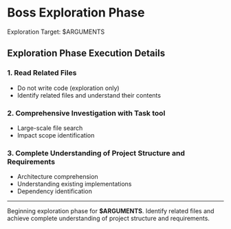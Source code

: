# Boss Exploration Phase

Exploration Target: $ARGUMENTS

## Exploration Phase Execution Details

### 1. Read Related Files
- Do not write code (exploration only)
- Identify related files and understand their contents

### 2. Comprehensive Investigation with Task tool
- Large-scale file search
- Impact scope identification

### 3. Complete Understanding of Project Structure and Requirements
- Architecture comprehension
- Understanding existing implementations
- Dependency identification

---

Beginning exploration phase for **$ARGUMENTS**.
Identify related files and achieve complete understanding of project structure and requirements.